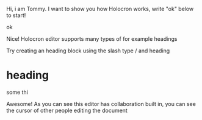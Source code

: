 Hi, i am Tommy. I want to show you how Holocron works, write "ok" below to start!

ok

Nice! Holocron editor supports many types of for example headings

Try creating an heading block using the slash type / and heading

# heading

some thi

Awesome! As you can see this editor has collaboration built in, you can see the cursor of other people editing the document